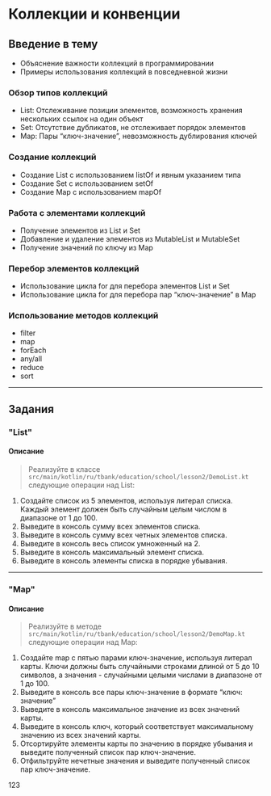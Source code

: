 # Коллекции и конвенции

## Введение в тему
* Объяснение важности коллекций в программировании
* Примеры использования коллекций в повседневной жизни

### Обзор типов коллекций 
* List: Отслеживание позиции элементов, возможность хранения нескольких ссылок на один объект
* Set: Отсутствие дубликатов, не отслеживает порядок элементов
* Map: Пары “ключ-значение”, невозможность дублирования ключей

### Создание коллекций
* Создание List с использованием listOf и явным указанием типа
* Создание Set с использованием setOf
* Создание Map с использованием mapOf

### Работа с элементами коллекций
* Получение элементов из List и Set
* Добавление и удаление элементов из MutableList и MutableSet
* Получение значений по ключу из Map

### Перебор элементов коллекций
* Использование цикла for для перебора элементов List и Set
* Использование цикла for для перебора пар “ключ-значение” в Map

### Использование методов коллекций
* filter
* map
* forEach
* any/all
* reduce
* sort

------------------------------------

## Задания

### "List"
#### Описание
> Реализуйте в классе `src/main/kotlin/ru/tbank/education/school/lesson2/DemoList.kt` следующие операции над List:
1. Создайте список из 5 элементов, используя литерал списка. Каждый элемент должен быть случайным целым числом в диапазоне от 1 до 100. 
2. Выведите в консоль сумму всех элементов списка.
3. Выведите в консоль сумму всех четных элементов списка.
4. Выведите в консоль весь список умноженный на 2.
5. Выведите в консоль максимальный элемент списка.
6. Выведите в консоль элементы списка в порядке убывания.

------------------------------------
### "Map"
#### Описание
> Реализуйте в методе `src/main/kotlin/ru/tbank/education/school/lesson2/DemoMap.kt` следующие операции над Map:
1. Cоздайте map с пятью парами ключ-значение, используя литерал карты. Ключи должны быть случайными строками длиной от 5 до 10 символов, а значения - случайными целыми числами в диапазоне от 1 до 100.
2. Выведите в консоль все пары ключ-значение в формате “ключ: значение”
3. Выведите в консоль максимальное значение из всех значений карты.
4. Выведите в консоль ключ, который соответствует максимальному значению из всех значений карты.
5. Отсортируйте элементы карты по значению в порядке убывания и выведите полученный список пар ключ-значение.
6. Отфильтруйте нечетные значения и выведите полученный список пар ключ-значение.

123